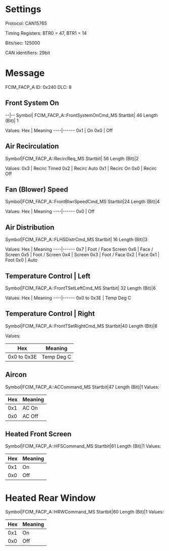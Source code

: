 # Settings
Protocol: CAN15765

Timing Registers: BTR0 = 47, BTR1 = 14

Bits/sec: 125000

CAN identifiers: 29bit


# Message
FCIM_FACP_A
ID: 0x240
DLC: 8

## Front System On
--|--
Symbol| FCIM_FACP_A::FrontSystemOnCmd_MS
Startbit| 46
Length (Bit)| 1

Values:
Hex | Meaning
----|------
0x1 | On
0x0 | Off


##  Air Recirculation
Symbol|FCIM_FACP_A::RecircReq_MS
Startbit| 56
Length (Bit)|2

Values:
0x3 | Recirc Timed
0x2 | Recirc Auto
0x1 | Recirc On
0x0 | Recirc Off

## Fan (Blower) Speed
Symbol|FCIM_FACP_A::FrontBlwrSpeedCmd_MS
Startbit|24
Length (Bit)|4

Values:
Hex | Meaning
----|------
 0x0 | Off

## Air Distribution
Symbol|FCIM_FACP_A::FLHSDistrCmd_MS
Startbit| 16
Length (Bit)|3

Values:
Hex | Meaning
----|------
0x7 | Foot / Face Screen
0x6 | Face / Screen
0x5 | Foot / Screen
0x4 | Screen
0x3 | Foot / Face
0x2 | Face
0x1 | Foot
0x0 | Auto

##  Temperature Control | Left
Symbol|FCIM_FACP_A::FrontTSetLeftCmd_MS
Startbit| 32
Length (Bit)|6

Values:
Hex | Meaning
----|------
0x0 to 0x3E | Temp Deg C

## Temperature Control | Right
Symbol|FCIM_FACP_A::FrontTSetRightCmd_MS
Startbit|40
Length (Bit)|6

Values:

Hex | Meaning
----|------
0x0 to 0x3E | Temp Deg C

##  Aircon
Symbol|FCIM_FACP_A::ACCommand_MS
Startbit|47
Length (Bit)|1
Values:

Hex | Meaning
----|------
0x1 | AC On
0x0 | AC Off

## Heated Front Screen
Symbol|FCIM_FACP_A::HFSCommand_MS
Startbit|61
Length (Bit)|1
Values:

Hex | Meaning
----|------
0x1 | On
0x0 | Off

# Heated Rear Window
Symbol|FCIM_FACP_A::HRWCommand_MS
Startbit|60
Length (Bit)|1
Values:

Hex | Meaning
----|------
0x1 | On
0x0 | Off
